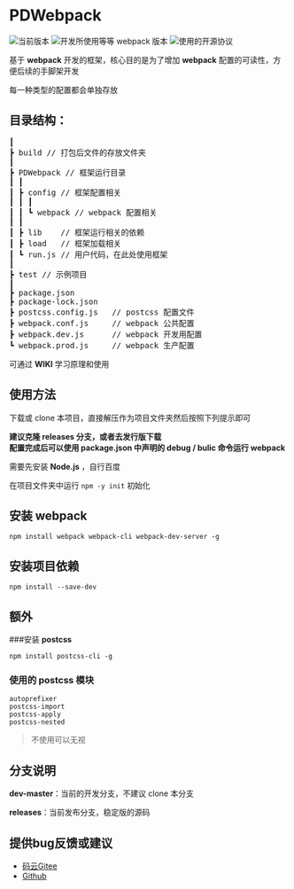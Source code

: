 # PDWebpack
![](https://img.shields.io/badge/version-0.0.1-00b58a.svg "当前版本")
![](https://img.shields.io/badge/webpack-4.41.5+-2e93ff.svg "开发所使用等等 webpack 版本")
![](https://img.shields.io/badge/license-Apache%202.0-f27122.svg "使用的开源协议")

基于 **webpack** 开发的框架，核心目的是为了增加 **webpack** 配置的可读性，方便后续的手脚架开发

每一种类型的配置都会单独存放

## 目录结构：
<pre>
┃
┣ build // 打包后文件的存放文件夹
┃
┣ PDWebpack // 框架运行目录
┃ ┃
┃ ┣ config // 框架配置相关
┃ ┃ ┃
┃ ┃ ┗ webpack // webpack 配置相关
┃ ┃
┃ ┣ lib    // 框架运行相关的依赖
┃ ┣ load   // 框架加载相关
┃ ┗ run.js // 用户代码，在此处使用框架
┃
┣ test // 示例项目
┃
┣ package.json
┣ package-lock.json
┣ postcss.config.js   // postcss 配置文件
┣ webpack.conf.js     // webpack 公共配置
┣ webpack.dev.js      // webpack 开发用配置
┗ webpack.prod.js     // webpack 生产配置
</pre>

可通过 **WIKI** 学习原理和使用

## 使用方法
下载或 clone 本项目，直接解压作为项目文件夹然后按照下列提示即可

**建议克隆 releases 分支，或者去发行版下载<br/>
配置完成后可以使用 package.json 中声明的 debug / bulic 命令运行 webpack**

需要先安装 **Node.js** ，自行百度

在项目文件夹中运行 `npm -y init` 初始化

## 安装 **webpack**
```
npm install webpack webpack-cli webpack-dev-server -g
```

## 安装项目依赖
```
npm install --save-dev
```

## 额外
###安装 **postcss**
```
npm install postcss-cli -g
```
### 使用的 **postcss** 模块
```
autoprefixer
postcss-import
postcss-apply
postcss-nested
```
> 不使用可以无视 

## 分支说明
**dev-master**：当前的开发分支，不建议 clone 本分支

**releases**：当前发布分支，稳定版的源码

## 提供bug反馈或建议
- [码云Gitee](https://gitee.com/PatternDirClean/PDWebpack)
- [Github](https://github.com/PatternDirClean/PDWebpack)